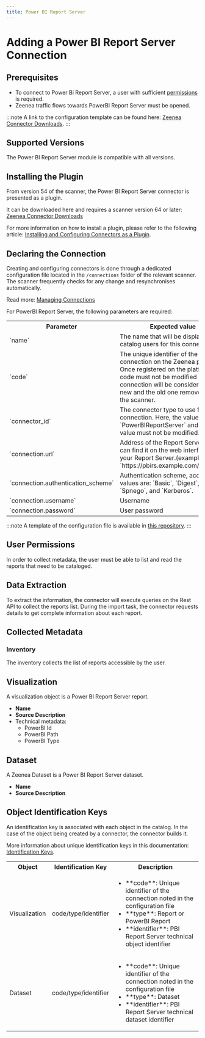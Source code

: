 ```yaml
---
title: Power BI Report Server  
---
```


# Adding a Power BI Report Server Connection

## Prerequisites

* To connect to Power Bi Report Server, a user with sufficient [permissions](#user-permissions) is required.
* Zeenea traffic flows towards PowerBI Report Server must be opened.

:::note
A link to the configuration template can be found here: [Zeenea Connector Downloads](./zeenea-connectors-list).
:::

## Supported Versions

The Power BI Report Server module is compatible with all versions. 

## Installing the Plugin

From version 54 of the scanner, the Power BI Report Server connector is presented as a plugin.

It can be downloaded here and requires a scanner version 64 or later: [Zeenea Connector Downloads](./zeenea-connectors-list)

For more information on how to install a plugin, please refer to the following article: [Installing and Configuring Connectors as a Plugin](./zeenea-connectors-install-as-plugin).

## Declaring the Connection

Creating and configuring connectors is done through a dedicated configuration file located in the `/connections` folder of the relevant scanner. The scanner frequently checks for any change and resynchronises automatically.

Read more: [Managing Connections](./zeenea-managing-connections)

For PowerBI Report Server, the following parameters are required:

<table>
  <tr>
    <th>Parameter</th>
    <th>Expected value</th>
  </tr>
  <tr>
    <td>`name`</td>
    <td>The name that will be displayed to catalog users for this connection.</td>
  </tr>
  <tr>
    <td>`code`</td>
    <td>The unique identifier of the connection on the Zeenea platform. Once registered on the platform, this code must not be modified or the connection will be considered as new and the old one removed from the scanner.</td>
  </tr>
  <tr>
    <td>`connector_id`</td>
    <td>The connector type to use for the connection. Here, the value must be `PowerBIReportServer` and this value must not be modified.</td>
  </tr>
  <tr>
    <td>`connection.url`</td>
    <td>Address of the Report Server: you can find it on the web interface of your Report Server.(example: `https://pbirs.example.com/Reports`)</td>
  </tr>
  <tr>
    <td>`connection.authentication_scheme`</td>
    <td>Authentication scheme, accepted values are: `Basic`, `Digest`, `Ntlm`, `Spnego`, and `Kerberos`.</td>
  </tr>
  <tr>
    <td>`connection.username`</td>
    <td>Username</td>
  </tr>
  <tr>
    <td>`connection.password`</td>
    <td>User password</td>
  </tr>
</table>

:::note
A template of the configuration file is available in [this repository](https://github.com/zeenea/connector-conf-templates/tree/main/templates).
:::
 
## User Permissions

In order to collect metadata, the user must be able to list and read the reports that need to be cataloged.

## Data Extraction

To extract the information, the connector will execute queries on the Rest API to collect the reports list. During the import task, the connector requests details to get complete information about each report.

## Collected Metadata

### Inventory

The inventory collects the list of reports accessible by the user.

## Visualization

A visualization object is a Power BI Report Server report.

* **Name**
* **Source Description**
* Technical metadata:
  * PowerBI Id
  * PowerBI Path
  * PowerBI Type

## Dataset

A Zeenea Dataset is a Power BI Report Server dataset.

* **Name**
* **Source Description**

## Object Identification Keys
 
An identification key is associated with each object in the catalog. In the case of the object being created by a connector, the connector builds it.
 
More information about unique identification keys in this documentation: [Identification Keys](./zeenea-identification-keys).
  
<table>
  <tr><th>Object</th><th>Identification Key</th><th>Description</th></tr>
  <tr>
    <td>Visualization</td>
    <td>code/type/identifier</td>
    <td>
      <ul>
        <li>**code**: Unique identifier of the connection noted in the configuration file</li>
        <li>**type**: Report or PowerBI Report</li>
        <li>**identifier**: PBI Report Server technical object identifier</li>
      </ul>
    </td>
  </tr>
  <tr>
    <td>Dataset</td>
    <td>code/type/identifier</td>
    <td>
      <ul>
        <li>**code**:  Unique identifier of the connection noted in the configuration file</li>
        <li>**type**: Dataset</li>
        <li>**identifier**: PBI Report Server technical dataset identifier</li>
      </ul>
    </td>
  </tr>
</table>
 
